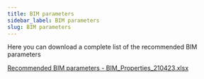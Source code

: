 ```yaml
---
title: BIM parameters 
sidebar_label: BIM parameters
slug: BIM parameters
---
```


Here you can download a complete list of the recommended BIM parameters 

[Recommended BIM parameters   - BIM_Properties_210423.xlsx](https://b2b.dial.de/index.php/s/UARRfpzneiXnCP9)


